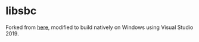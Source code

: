 # libsbc

Forked from [here](https://git.kernel.org/pub/scm/bluetooth/sbc.git), modified to build natively on Windows using Visual Studio 2019.
